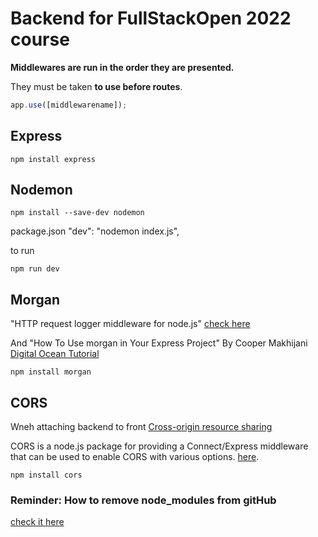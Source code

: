 # Backend for FullStackOpen 2022 course

**Middlewares are run in the order they are presented.**

They must be taken **to use before routes**.

```js
app.use([middlewarename]);
```

## Express

```shell
npm install express
```

## Nodemon

```shell
npm install --save-dev nodemon
```

package.json
"dev": "nodemon index.js",

to run

```shell
npm run dev
```

## Morgan

"HTTP request logger middleware for node.js"
[check here](https://github.com/expressjs/morgan)

And "How To Use morgan in Your Express Project" By Cooper Makhijani
[Digital Ocean Tutorial](https://www.digitalocean.com/community/tutorials/nodejs-getting-started-morgan)

```shell
npm install morgan
```

## CORS

Wneh attaching backend to front
[Cross-origin resource sharing](https://en.wikipedia.org/wiki/Cross-origin_resource_sharing)

CORS is a node.js package for providing a Connect/Express middleware that can be used to enable CORS with various options. [here](https://github.com/expressjs/cors).

```shell
npm install cors
```

### Reminder: How to remove node_modules from gitHub

[check it here](https://gist.github.com/lmcneel/45594e550a3403d589bdcaad38138a83)
